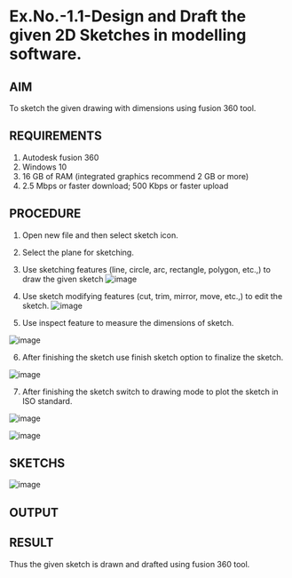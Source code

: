 # Ex.No.-1.1-Design and Draft the given 2D Sketches in modelling software.

## AIM

To sketch the given drawing with dimensions using fusion 360 tool.

## REQUIREMENTS

  1. Autodesk fusion 360
  2. Windows 10
  3. 16 GB of RAM (integrated graphics recommend 2 GB or more)
  4. 2.5 Mbps or faster download; 500 Kbps or faster upload 
  
## PROCEDURE
1.	Open new file and then select sketch icon.
2.	Select the plane for sketching. 
3.	Use sketching features (line, circle, arc, rectangle, polygon, etc.,) to draw the given sketch
![image](https://user-images.githubusercontent.com/113594316/198206497-ca83d495-119b-45cd-b43d-8ca3ea7e9544.png)

4.	Use sketch modifying features (cut, trim, mirror, move, etc.,) to edit the sketch.
![image](https://user-images.githubusercontent.com/113594316/198206562-68463016-3f32-4a87-aa5b-7a17dd023b31.png)

5.	Use inspect feature to measure the dimensions of sketch.

![image](https://user-images.githubusercontent.com/113594316/198206621-6348e8a3-4bbd-4a1f-96d3-db16fbf933d9.png)

6.	After finishing the sketch use finish sketch option to finalize the sketch.

![image](https://user-images.githubusercontent.com/113594316/198206639-31c4bdb5-b13e-4106-bcf5-125c294aa03e.png)

7.	After finishing the sketch switch to drawing mode to plot the sketch in ISO standard.

![image](https://user-images.githubusercontent.com/113594316/198206697-2e3ead2b-7d1e-436e-bc36-aa2e73c1e78e.png)

![image](https://user-images.githubusercontent.com/113594316/198206721-8ad45462-2675-4be2-964f-621c8fc4490e.png)
## SKETCHS
![image](https://user-images.githubusercontent.com/113594316/198208087-87ed794e-5f1c-4583-82e0-f29699dfc305.png)

## OUTPUT

## RESULT
Thus the given sketch is drawn and drafted using fusion 360 tool.
